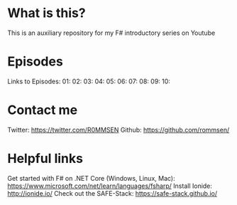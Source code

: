 # What is this?

This is an auxiliary repository for my F# introductory series on Youtube

# Episodes

Links to Episodes:
01:
02:
03:
04:
05:
06:
07:
08:
09:
10:

# Contact me

Twitter: https://twitter.com/R0MMSEN
Github: https://github.com/rommsen/

# Helpful links

Get started with F# on .NET Core (Windows, Linux, Mac): https://www.microsoft.com/net/learn/languages/fsharp/
Install Ionide: http://ionide.io/
Check out the SAFE-Stack: https://safe-stack.github.io/
